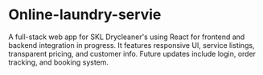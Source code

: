 # Online-laundry-servie
A full-stack web app for SKL Drycleaner's using React for frontend and backend integration in progress. It features responsive UI, service listings, transparent pricing, and customer info. Future updates include login, order tracking, and booking system.
